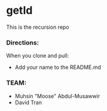# getId

This is the recursion repo

### Directions:

When you clone and pull:
- Add your name to the README.md

### TEAM:
- Muhsin "Moose" Abdul-Musawwir
- David Tran
